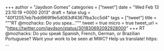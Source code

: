 
+++
author = "Jaydson Gomes"
categories = ["tweet"]
date = "Wed Feb 13 23:10:19 +0000 2013"
draft = false
slug = "40f12057eb7bdd969f9e5d083df4367fba3cc5d4"
tags = ["tweet"]
title = """RT @mozhacks: Do you spea..."""
tweet = true
micro = true
tweet_url = "https://twitter.com/jaydson/status/301830692092928000"
+++
RT @mozhacks: Do you speak Spanish, French, German, or Brazilian Portuguese? Want your work to be seen at MWC? Help us translate! https: ...
